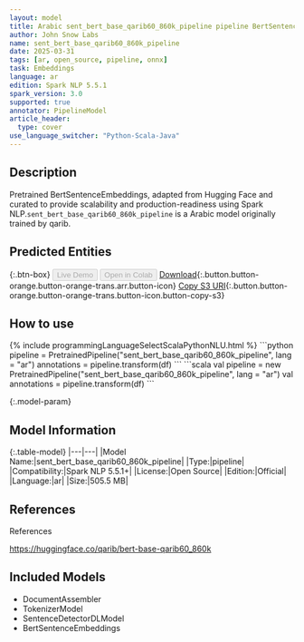 ```yaml
---
layout: model
title: Arabic sent_bert_base_qarib60_860k_pipeline pipeline BertSentenceEmbeddings from qarib
author: John Snow Labs
name: sent_bert_base_qarib60_860k_pipeline
date: 2025-03-31
tags: [ar, open_source, pipeline, onnx]
task: Embeddings
language: ar
edition: Spark NLP 5.5.1
spark_version: 3.0
supported: true
annotator: PipelineModel
article_header:
  type: cover
use_language_switcher: "Python-Scala-Java"
---
```


## Description

Pretrained BertSentenceEmbeddings, adapted from Hugging Face and curated to provide scalability and production-readiness using Spark NLP.`sent_bert_base_qarib60_860k_pipeline` is a Arabic model originally trained by qarib.

## Predicted Entities



{:.btn-box}
<button class="button button-orange" disabled>Live Demo</button>
<button class="button button-orange" disabled>Open in Colab</button>
[Download](https://s3.amazonaws.com/auxdata.johnsnowlabs.com/public/models/sent_bert_base_qarib60_860k_pipeline_ar_5.5.1_3.0_1743396466295.zip){:.button.button-orange.button-orange-trans.arr.button-icon}
[Copy S3 URI](s3://auxdata.johnsnowlabs.com/public/models/sent_bert_base_qarib60_860k_pipeline_ar_5.5.1_3.0_1743396466295.zip){:.button.button-orange.button-orange-trans.button-icon.button-copy-s3}

## How to use



<div class="tabs-box" markdown="1">
{% include programmingLanguageSelectScalaPythonNLU.html %}
```python
pipeline = PretrainedPipeline("sent_bert_base_qarib60_860k_pipeline", lang = "ar")
annotations =  pipeline.transform(df)
```
```scala
val pipeline = new PretrainedPipeline("sent_bert_base_qarib60_860k_pipeline", lang = "ar")
val annotations = pipeline.transform(df)
```
</div>

{:.model-param}
## Model Information

{:.table-model}
|---|---|
|Model Name:|sent_bert_base_qarib60_860k_pipeline|
|Type:|pipeline|
|Compatibility:|Spark NLP 5.5.1+|
|License:|Open Source|
|Edition:|Official|
|Language:|ar|
|Size:|505.5 MB|

## References

References

https://huggingface.co/qarib/bert-base-qarib60_860k

## Included Models

- DocumentAssembler
- TokenizerModel
- SentenceDetectorDLModel
- BertSentenceEmbeddings